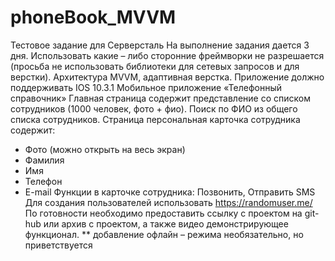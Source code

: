 # phoneBook_MVVM
Тестовое задание для Серверсталь
На выполнение задания дается 3 дня. Использовать какие – либо сторонние фреймворки
не разрешается (просьба не использовать библиотеки для сетевых запросов и для
верстки). Архитектура MVVM, адаптивная верстка. Приложение должно поддерживать
IOS 10.3.1
Мобильное приложение «Телефонный справочник»
Главная страница содержит представление со списком сотрудников (1000 человек, фото +
фио). Поиск по ФИО из общего списка сотрудников.
Страница персональная карточка сотрудника содержит:
- Фото (можно открыть на весь экран)
- Фамилия
- Имя
- Телефон
- E-mail
Функции в карточке сотрудника: Позвонить, Отправить SMS
Для создания пользователей использовать https://randomuser.me/
По готовности необходимо предоставить ссылку с проектом на git-hub или архив с
проектом, а также видео демонстрирующее функционал.
** добавление офлайн – режима необязательно, но приветствуется
